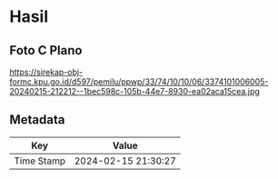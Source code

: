 # Hasil

## Foto C Plano

https://sirekap-obj-formc.kpu.go.id/d597/pemilu/ppwp/33/74/10/10/06/3374101006005-20240215-212212--1bec598c-105b-44e7-8930-ea02aca15cea.jpg


## Metadata

| Key        | Value               |
| ---------- | ------------------- |
| Time Stamp | 2024-02-15 21:30:27 |



